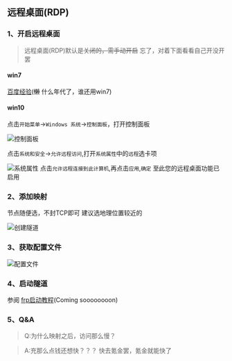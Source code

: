 ## 远程桌面(RDP)

### 1、开启远程桌面
> 远程桌面(RDP)默认是~~关闭的，需手动开启~~ 忘了，对着下面看看自己开没开罢

#### win7
[百度经验](https://jingyan.baidu.com/article/63f23628177e6d0209ab3d60.html)(~~懒~~ 什么年代了，谁还用win7)

#### win10
点击`开始菜单`->`Windows 系统`->`控制面板`，打开控制面板

![控制面板](./https://i.loli.net/2021/02/01/luz8DGAqx9cwaV2.jpg)

点击`系统和安全`->`允许远程访问`,打开`系统属性`中的`远程`选卡项

![系统属性](https://i.loli.net/2021/02/01/stcJnOx7zmywoWP.jpg)
点击`允许远程连接到此计算机`,再点击`应用`,`确定`
至此您的远程桌面功能已启用
### 2、添加映射
节点随便选，不封TCP即可
建议选地理位置较近的

![创建隧道](https://i.loli.net/2021/02/01/xubp7yziaoWkKtc.jpg)
### 3、获取配置文件
![配置文件](https://i.loli.net/2021/02/01/PSzQEVqYAeDcvhW.jpg)
### 4、启动隧道
参阅 [frp启动教程](./start_frpc.md)(Coming soooooooon)
### 5、Q&A
> Q:为什么映射之后，访问那么慢？

> A:充那么点钱还想快？？？
快去氪金罢，氪金就能快了
